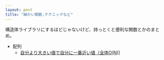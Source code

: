 ```yaml
---
layout: post
title: "細かい関数,テクニックなど"
---
```


構造体ライブラリにするほどじゃないけど、持っとくと便利な関数とかのまとめ。

- 配列
  - [自分より大きい値で自分に一番近い値（全体O(N))](harufujimoto.github.io/get_left_higher.html)
